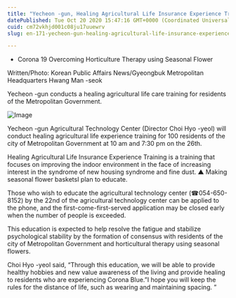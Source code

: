```yaml
---
title: "Yecheon -gun, Healing Agricultural Life Insurance Experience Training for Residents"
datePublished: Tue Oct 20 2020 15:47:16 GMT+0000 (Coordinated Universal Time)
cuid: cm72vkhjd001c08ju17uuewrv
slug: en-171-yecheon-gun-healing-agricultural-life-insurance-experience-training-for-residents

---
```



- Corona 19 Overcoming Horticulture Therapy using Seasonal Flower

Written/Photo: Korean Public Affairs News/Gyeongbuk Metropolitan Headquarters Hwang Man -seok

Yecheon -gun conducts a healing agricultural life care training for residents of the Metropolitan Government.

![Image](https://cdn.hashnode.com/res/hashnode/image/upload/v1739423040986/5191bea9-a64e-4f26-a529-30440ac53f2b.jpeg)

Yecheon -gun Agricultural Technology Center (Director Choi Hyo -yeol) will conduct healing agricultural life experience training for 100 residents of the city of Metropolitan Government at 10 am and 7:30 pm on the 26th.

Healing Agricultural Life Insurance Experience Training is a training that focuses on improving the indoor environment in the face of increasing interest in the syndrome of new housing syndrome and fine dust. ▲ Making seasonal flower basketsI plan to educate.

Those who wish to educate the agricultural technology center (☎054-650-8152) by the 22nd of the agricultural technology center can be applied to the phone, and the first-come-first-served application may be closed early when the number of people is exceeded.

This education is expected to help resolve the fatigue and stabilize psychological stability by the formation of consensus with residents of the city of Metropolitan Government and horticultural therapy using seasonal flowers.

Choi Hyo -yeol said, “Through this education, we will be able to provide healthy hobbies and new value awareness of the living and provide healing to residents who are experiencing Corona Blue.”I hope you will keep the rules for the distance of life, such as wearing and maintaining spacing. ”